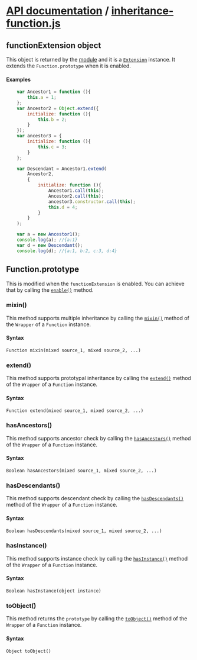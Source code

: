 # [API documentation](../index.md) / [inheritance-function.js](index.md)

## functionExtension object

This object is returned by the [module](index.md) and it is a [`Extension`](../inheritance-extension/Extension.md) instance.
It extends the `Function.prototype` when it is enabled.

#### Examples

```js
    var Ancestor1 = function (){
        this.a = 1;
    };
    var Ancestor2 = Object.extend({
        initialize: function (){
            this.b = 2;
        }
    });
    var ancestor3 = {
        initialize: function (){
            this.c = 3;
        }
    };

    var Descendant = Ancestor1.extend(
        Ancestor2,
        {
            initialize: function (){
                Ancestor1.call(this);
                Ancestor2.call(this);
                ancestor3.constructor.call(this);
                this.d = 4;
            }
        }
    );

    var a = new Ancestor1();
    console.log(a); //{a:1}
    var d = new Descendant();
    console.log(d); //{a:1, b:2, c:3, d:4}
```

## Function.prototype

This is modified when the `functionExtension` is enabled.
You can achieve that by calling the [`enable()`](../inheritance-extension/Extension.md#enable) method.

### <a name="mixin"></a>mixin()

This method supports multiple inheritance by calling the [`mixin()`](../inheritance/Wrapper.md#mixin) method of the `Wrapper` of a `Function` instance.

#### Syntax

`Function mixin(mixed source_1, mixed source_2, ...)`

### <a name="extend"></a>extend()

This method supports prototypal inheritance by calling the [`extend()`](../inheritance/Wrapper.md#extend) method of the `Wrapper` of a `Function` instance.

#### Syntax

`Function extend(mixed source_1, mixed source_2, ...)`

### <a name="hasAncestors"></a>hasAncestors()

This method supports ancestor check by calling the [`hasAncestors()`](../inheritance/Wrapper.md#hasAncestors) method of the `Wrapper` of a `Function` instance.

#### Syntax

`Boolean hasAncestors(mixed source_1, mixed source_2, ...)`

### <a name="hasDescendants"></a>hasDescendants()

This method supports descendant check by calling the [`hasDescendants()`](../inheritance/Wrapper.md#hasDescendants) method of the `Wrapper` of a `Function` instance.

#### Syntax

`Boolean hasDescendants(mixed source_1, mixed source_2, ...)`

### <a name="hasInstance"></a>hasInstance()

This method supports instance check by calling the [`hasInstance()`](../inheritance/Wrapper.md#hasInstance) method of the `Wrapper` of a `Function` instance.

#### Syntax

`Boolean hasInstance(object instance)`

### <a name="toObject"></a>toObject()

This method returns the `prototype` by calling the [`toObject()`](../inheritance/Wrapper.md#toObject) method of the `Wrapper` of a `Function` instance.

#### Syntax

`Object toObject()`